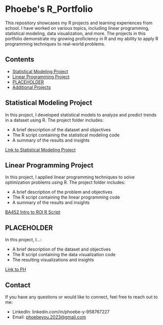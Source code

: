 # Phoebe's R_Portfolio

This repository showcases my R projects and learning experiences from school. I have worked on various topics, including linear programming, statistical modeling, data visualization, and more. The projects in this portfolio demonstrate my growing proficiency in R and my ability to apply R programming techniques to real-world problems.

## Contents

- [Statistical Modeling Project](./statistical-modeling)
- [Linear Programming Project](./linear-programming)
- [PLACEHOLDER](./PH)
- [Additional Projects](./additional-projects)

## Statistical Modeling Project

In this project, I developed statistical models to analyze and predict trends in a dataset using R. The project folder includes:

- A brief description of the dataset and objectives
- The R script containing the statistical modeling code
- A summary of the results and insights

[Link to Statistical Modeling Project](./statistical-modeling)

## Linear Programming Project

In this project, I applied linear programming techniques to solve optimization problems using R. The project folder includes:

- A brief description of the problem and objectives
- The R script containing the linear programming code
- A summary of the results and insights

[BA452 Intro to ROI R Script](./BA452.%20Intro%20to%20ROI.R)


## PLACEHOLDER

In this project, I...:

- A brief description of the dataset and objectives
- The R script containing the data visualization code
- The resulting visualizations and insights

[Link to PH](./PH)

## Contact 

If you have any questions or would like to connect, feel free to reach out to me:

- LinkedIn: linkedin.com/in/phoebe-y-958767227
- Email: phoebeyou.2023@gmail.com

